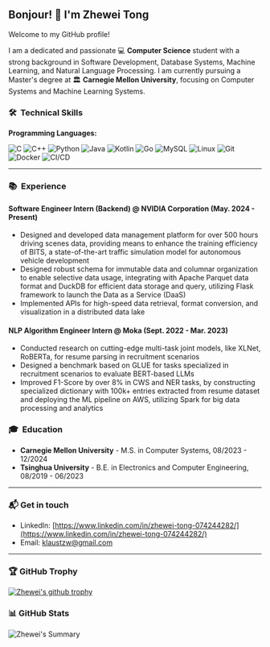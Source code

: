 ## Bonjour! 👋 I'm Zhewei Tong

Welcome to my GitHub profile!

I am a dedicated and passionate 💻 **Computer Science** student with a strong background in Software Development, Database Systems, Machine Learning, and Natural Language Processing. I am currently pursuing a Master's degree at 🏛 **Carnegie Mellon University**, focusing on Computer Systems and Machine Learning Systems.


### 🛠 &nbsp;Technical Skills

**Programming Languages:** 

![C](https://img.shields.io/badge/C-00599C?style=for-the-badge&logo=c&logoColor=white) ![C++](https://img.shields.io/badge/C%2B%2B-00599C?style=for-the-badge&logo=c%2B%2B&logoColor=white) ![Python](https://img.shields.io/badge/Python-14354C?style=for-the-badge&logo=python&logoColor=white) ![Java](https://img.shields.io/badge/Java-ED8B00?style=for-the-badge&logo=openjdk&logoColor=white) ![Kotlin](https://img.shields.io/badge/Kotlin-0095D5?&style=for-the-badge&logo=kotlin&logoColor=white) ![Go](https://img.shields.io/badge/Go-00ADD8?style=for-the-badge&logo=go&logoColor=white) ![MySQL](https://img.shields.io/badge/MySQL-00000F?style=for-the-badge&logo=mysql&logoColor=white) ![Linux](https://img.shields.io/badge/Linux-FCC624?style=for-the-badge&logo=linux&logoColor=black) ![Git](https://img.shields.io/badge/git-%23F05033.svg?style=for-the-badge&logo=git&logoColor=white) ![Docker](https://img.shields.io/badge/docker-%230db7ed.svg?style=for-the-badge&logo=docker&logoColor=white) ![CI/CD](https://img.shields.io/badge/-CI%2FCD-000?style=for-the-badge&logo=github-actions)

---
<!--
**Web Development:** 

![HTML](https://img.shields.io/badge/HTML-239120?style=for-the-badge&logo=html5&logoColor=white) ![CSS](https://img.shields.io/badge/CSS-239120?&style=for-the-badge&logo=css3&logoColor=white) ![JavaScript](https://img.shields.io/badge/JavaScript-F7DF1E?style=for-the-badge&logo=javascript&logoColor=black) ![TypeScript](https://img.shields.io/badge/TypeScript-007ACC?style=for-the-badge&logo=typescript&logoColor=white) ![Vuejs](https://img.shields.io/badge/Vue.js-35495E?style=for-the-badge&logo=vue.js&logoColor=4FC08D) ![Django](https://img.shields.io/badge/Django-092E20?style=for-the-badge&logo=django&logoColor=white) ![Flask](https://img.shields.io/badge/Flask-000000?style=for-the-badge&logo=flask&logoColor=white)

**Data Analysis & Visualization:** 

![NumPy](https://img.shields.io/badge/numpy-%23013243.svg?style=for-the-badge&logo=numpy&logoColor=white) ![Pandas](https://img.shields.io/badge/pandas-%23150458.svg?style=for-the-badge&logo=pandas&logoColor=white) ![Seaborn](https://img.shields.io/badge/-Seaborn-000?style=for-the-badge&logo=seaborn) ![Matplotlib](https://img.shields.io/badge/Matplotlib-%23ffffff.svg?style=for-the-badge&logo=Matplotlib&logoColor=black) ![D3](https://img.shields.io/badge/-D3.js-000?style=for-the-badge&logo=d3.js) ![MATLAB](https://img.shields.io/badge/-MATLAB-000?style=for-the-badge&logo=MATLAB)

**Artificial Intelligence:** 

![PyTorch](https://img.shields.io/badge/PyTorch-%23EE4C2C.svg?style=for-the-badge&logo=PyTorch&logoColor=white) ![scikit-learn](https://img.shields.io/badge/scikit--learn-%23F7931E.svg?style=for-the-badge&logo=scikit-learn&logoColor=white) ![Keras](https://img.shields.io/badge/Keras-%23D00000.svg?style=for-the-badge&logo=Keras&logoColor=white)

**Hardware Programming & Prototyping:** 

![Arduino](https://img.shields.io/badge/Arduino-00979D?style=for-the-badge&logo=Arduino&logoColor=white) ![RaspberryPI](https://img.shields.io/badge/Raspberry%20Pi-A22846?style=for-the-badge&logo=Raspberry%20Pi&logoColor=white) ![Verilog](https://img.shields.io/badge/-Verilog-000?style=for-the-badge&logo=verilog) ![STM32](https://img.shields.io/badge/-STM32-000?style=for-the-badge&logo=stmicroelectronics) ![SOLIDWORKS](https://img.shields.io/badge/-SOLIDWORKS-000?style=for-the-badge&logo=solidworks)

**Data Structure & Algorithms:** 

👨‍💻 Rating 2315 (Top <0.1%) on ![CodeForces](https://img.shields.io/badge/Codeforces-445f9d?style=for-the-badge&logo=Codeforces&logoColor=white)


---
-->

### 📚 &nbsp;Experience

#### Software Engineer Intern (Backend) @ NVIDIA Corporation (May. 2024 - Present)

- Designed and developed data management platform for over 500 hours driving scenes data, providing means to enhance the training efficiency of BITS, a state-of-the-art traffic simulation model for autonomous vehicle development
- Designed robust schema for immutable data and columnar organization to enable selective data usage, integrating with Apache Parquet data format and DuckDB for efficient data storage and query, utilizing Flask framework to launch the Data as a Service (DaaS)
- Implemented APIs for high-speed data retrieval, format conversion, and visualization in a distributed data lake

#### NLP Algorithm Engineer Intern @ Moka (Sept. 2022 - Mar. 2023)

- Conducted research on cutting-edge multi-task joint models, like XLNet, RoBERTa, for resume parsing in recruitment scenarios
- Designed a benchmark based on GLUE for tasks specialized in recruitment scenarios to evaluate BERT-based LLMs
- Improved F1-Score by over 8% in CWS and NER tasks, by constructing specialized dictionary with 100k+ entries extracted from resume dataset and deploying the ML pipeline on AWS, utilizing Spark for big data processing and analytics

### 🎓 &nbsp;Education

- **Carnegie Mellon University** - M.S. in Computer Systems, 08/2023 - 12/2024
- **Tsinghua University** - B.E. in Electronics and Computer Engineering, 08/2019 - 06/2023

---

### 📬 Get in touch

- LinkedIn: [https://www.linkedin.com/in/zhewei-tong-074244282/](https://www.linkedin.com/in/zhewei-tong-074244282/)
- Email: [klaustzw@gmail.com](mailto:klaustzw@gmail.com)

---

### 🏆 GitHub Trophy

[![Zhewei's github trophy](https://github-profile-trophy.vercel.app/?username=ZheweiINK)](https://github.com/ZheweiINK/github-profile-trophy)

### 📊 GitHub Stats

![Zhewei's Summary](http://github-profile-summary-cards.vercel.app/api/cards/profile-details?username=ZheweiINK&theme=transparent)

<!--
<p>
  < img height="186em" src="https://github-readme-stats.anuraghazra1.vercel.app/api?username=ZheweiINK&count_private=true&show_icons=true&include_all_commits=true&theme=gruvbox"/>
  < img height="186em" src="https://github-readme-stats.anuraghazra1.vercel.app/api/top-langs/?username=ZheweiINK&hide=css,html,scss,less,stylus&langs_count=10&layout=compact&theme=gruvbox"/>
</p >
-->

<!--
**ZheweiINK/ZheweiINK** is a ✨ _special_ ✨ repository because its `README.md` (this file) appears on your GitHub profile.

Here are some ideas to get you started:

- 🔭 I’m currently working on ...
- 🌱 I’m currently learning ...
- 👯 I’m looking to collaborate on ...
- 🤔 I’m looking for help with ...
- 💬 Ask me about ...
- 📫 How to reach me: ...
- 😄 Pronouns: ...
- ⚡ Fun fact: ...
-->
